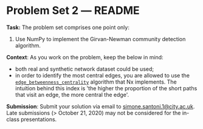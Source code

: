 # Problem Set 2 ― README

**Task:** The problem set comprises one point only:

  1.   Use NumPy to implement the Girvan-Newman community detection algorithm.

**Context**: As you work on the problem, keep the below in mind:

- both real and synthetic network dataset could be used;
- in order to identify the most central edges, you are allowed to use the [`edge_betweenness_centrality`](https://networkx.org/documentation/stable/reference/algorithms/generated/networkx.algorithms.centrality.edge_betweenness_centrality.html#networkx.algorithms.centrality.edge_betweenness_centrality) algorithm that Nx implements. The intuition behind this index is 'the higher the proportion of the short paths that visit an edge, the more central the edge'.


**Submission**: Submit your solution via email to simone.santoni.1@city.ac.uk.
Late submissions (> October 21, 2020) may not be considered for the in-class
presentations.
